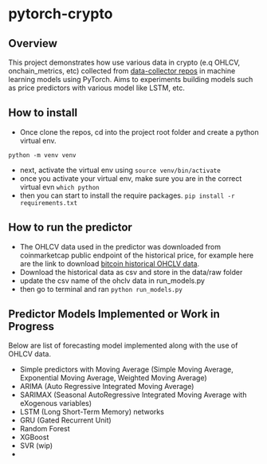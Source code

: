 # pytorch-crypto

## Overview

This project demonstrates how use various data in crypto (e.q OHLCV, onchain_metrics, etc) collected from [data-collector repos](https://github.com/inotives/data-collectors) in machine learning models using PyTorch. Aims to experiments building models such as price predictors with various model like LSTM, etc.


## How to install
- Once clone the repos, cd into the project root folder and create a python virtual env.
```
python -m venv venv
```
- next, activate the virtual env using `source venv/bin/activate`
- once you activate your virtual env, make sure you are in the correct virtual evn `which python`
- then you can start to install the require packages. `pip install -r requirements.txt`

## How to run the predictor 
- The OHLCV data used in the predictor was downloaded from coinmarketcap public endpoint of the historical price, for example here are the link to download [bitcoin historical OHCLV data](https://coinmarketcap.com/currencies/bitcoin/historical-data/).
- Download the historical data as csv and store in the data/raw folder
- update the csv name of the ohclv data in run_models.py
- then go to terminal and ran `python run_models.py`


## Predictor Models Implemented or Work in Progress
Below are list of forecasting model implemented along with the use of OHLCV data.  
- Simple predictors with Moving Average (Simple Moving Average, Exponential Moving Average, Weighted Moving Average)
- ARIMA (Auto Regressive Integrated Moving Average)
- SARIMAX (Seasonal AutoRegressive Integrated Moving Average with eXogenous variables)
- LSTM (Long Short-Term Memory) networks
- GRU (Gated Recurrent Unit)
- Random Forest 
- XGBoost
- SVR (wip)
- 

